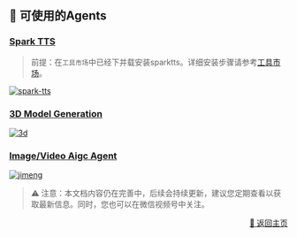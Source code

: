 ## 🤖 可使用的Agents

### [Spark TTS](https://youtu.be/b3Ym69arLGw)

> 前提：在`工具市场`中已经下并载安装sparktts。详细安装步骤请参考[工具市场](./too_mart-zh_CN.md)。



[![spark-tts](https://img.youtube.com/vi/b3Ym69arLGw/0.jpg)](https://youtu.be/b3Ym69arLGw) 



### [3D Model Generation](https://youtu.be/DhERLlXPK6I)

[![3d](https://img.youtube.com/vi/DhERLlXPK6I/0.jpg)](https://youtu.be/DhERLlXPK6I)

### [Image/Video Aigc Agent](https://youtu.be/e5OaLM8qfGc)
[![jimeng](https://img.youtube.com/vi/e5OaLM8qfGc/0.jpg)](https://youtu.be/e5OaLM8qfGc)

> ⚠️ 注意：本文档内容仍在完善中，后续会持续更新，建议您定期查看以获取最新信息。同时，您也可以在微信视频号中关注。

<p align="right" >
  <a href="../README-zh_CN.md">
    🔗 返回主页
  </a>
</p>









